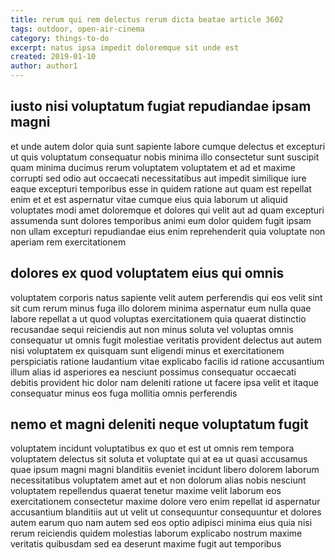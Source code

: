 ```yaml
---
title: rerum qui rem delectus rerum dicta beatae article 3602
tags: outdoor, open-air-cinema
category: things-to-do
excerpt: natus ipsa impedit doloremque sit unde est
created: 2019-01-10
author: author1
---
```


## iusto nisi voluptatum fugiat repudiandae ipsam magni

et unde autem dolor quia sunt sapiente labore cumque delectus et excepturi ut quis voluptatum consequatur nobis minima illo consectetur sunt suscipit quam minima ducimus rerum voluptatem voluptatem et ad et maxime corrupti sed odio aut occaecati necessitatibus aut impedit similique iure eaque excepturi temporibus esse in quidem ratione aut quam est repellat enim et et est aspernatur vitae cumque eius quia laborum ut aliquid voluptates modi amet doloremque et dolores qui velit aut ad quam excepturi assumenda sunt dolores temporibus animi eum dolor quidem fugit ipsam non ullam excepturi repudiandae eius enim reprehenderit quia voluptate non aperiam rem exercitationem

## dolores ex quod voluptatem eius qui omnis

voluptatem corporis natus sapiente velit autem perferendis qui eos velit sint sit cum rerum minus fuga illo dolorem minima aspernatur eum nulla quae labore repellat a ut quod voluptas exercitationem quia quaerat distinctio recusandae sequi reiciendis aut non minus soluta vel voluptas omnis consequatur ut omnis fugit molestiae veritatis provident delectus aut autem nisi voluptatem ex quisquam sunt eligendi minus et exercitationem perspiciatis ratione laudantium vitae explicabo facilis id ratione accusantium illum alias id asperiores ea nesciunt possimus consequatur occaecati debitis provident hic dolor nam deleniti ratione ut facere ipsa velit et itaque consequatur minus eos fuga mollitia omnis perferendis

## nemo et magni deleniti neque voluptatum fugit

voluptatem incidunt voluptatibus ex quo et est ut omnis rem tempora voluptatem delectus sit soluta et voluptate qui at ea ut quasi accusamus quae ipsum magni magni blanditiis eveniet incidunt libero dolorem laborum necessitatibus voluptatem amet aut et non dolorum alias nobis nesciunt voluptatem repellendus quaerat tenetur maxime velit laborum eos exercitationem consectetur maxime dolore vero enim repellat id aspernatur accusantium blanditiis aut ut velit ut consequuntur consequuntur et dolores autem earum quo nam autem sed eos optio adipisci minima eius quia nisi rerum reiciendis quidem molestias laborum explicabo nostrum maxime veritatis quibusdam sed ea deserunt maxime fugit aut temporibus
